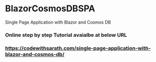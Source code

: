 # BlazorCosmosDBSPA
Single Page Application with Blazor and Cosmos DB

### Online step by step Tutorial avaialbe at below URL
### https://codewithsarath.com/single-page-application-with-blazor-and-cosmos-db/
